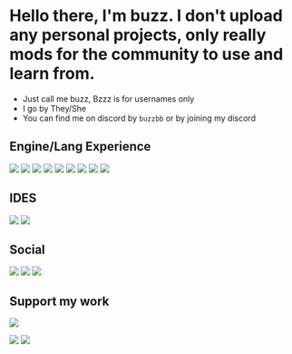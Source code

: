 # Hello there, I'm buzz. I don't upload any personal projects, only really mods for the community to use and learn from.

* Just call me buzz, Bzzz is for usernames only
* I go by They/She
* You can find me on discord by `buzzbb` or by joining my discord

## Engine/Lang Experience
[![](https://img.shields.io/badge/.NET-5C2D91?style=for-the-badge&logo=.net&logoColor=white)](https://github.com/BzzzThe18th)
[![](https://img.shields.io/badge/C%2B%2B-00599C?style=for-the-badge&logo=c%2B%2B&logoColor=white)](https://github.com/BzzzThe18th)
[![](https://img.shields.io/badge/Unity-100000?style=for-the-badge&logo=unity&logoColor=white)](https://github.com/BzzzThe18th)
[![](https://img.shields.io/badge/Python-3776AB?style=for-the-badge&logo=python&logoColor=white)](https://github.com/BzzzThe18th)
[![](https://img.shields.io/badge/JavaScript-F7DF1E?style=for-the-badge&logo=javascript&logoColor=white)](https://github.com/BzzzThe18th)
[![](https://img.shields.io/badge/Java-ED8B00?style=for-the-badge&logo=openjdk&logoColor=white)](https://github.com/BzzzThe18th)
[![](https://img.shields.io/badge/Lua-2C2D72?style=for-the-badge&logo=lua&logoColor=black)](https://github.com/BzzzThe18th)
[![](https://img.shields.io/badge/Markdown-000000?style=for-the-badge&logo=markdown&logoColor=white)](https://github.com/BzzzThe18th)
[![](https://img.shields.io/badge/Node.js-43853D?style=for-the-badge&logo=node.js&logoColor=white)](https://github.com/BzzzThe18th)

## IDES
[![](https://img.shields.io/badge/Visual_Studio-5C2D91?style=for-the-badge&logo=visual%20studio&logoColor=white)](https://github.com/BzzzThe18th)
[![](https://img.shields.io/badge/Visual_Studio_Code-0078D4?style=for-the-badge&logo=visual%20studio%20code&logoColor=white)](https://github.com/BzzzThe18th)

## Social
[![](https://img.shields.io/badge/Discord-7289DA?style=for-the-badge&logo=discord&logoColor=white)](https://discord.com/mVZDatdExM)
[![](https://img.shields.io/badge/YouTube-FF0000?style=for-the-badge&logo=youtube&logoColor=white)](https://youtube.com/@BzzzThe18th)
[![](https://img.shields.io/badge/Twitch-9146FF?style=for-the-badge&logo=twitch&logoColor=white)](https://twitch.com/BzzzThe18th)

## Support my work
[![](https://img.shields.io/badge/Patreon-F96854?style=for-the-badge&logo=patreon&logoColor=white)](https://patreon.com/BzzzThe18th)

[![](https://github-readme-stats.vercel.app/api?username=BzzzThe18th&show_icons=true&card_width=1000&theme=dark#gh-dark-mode-only)](https://github.com/anuraghazra/github-readme-stats#gh-dark-mode-only)
[![](https://github-readme-stats.vercel.app/api?username=BzzzThe18th&show_icons=true&card_width=1000&theme=default#gh-light-mode-only)](https://github.com/anuraghazra/github-readme-stats#gh-light-mode-only)
